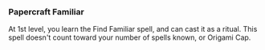 ### Papercraft Familiar

At 1st level, you learn the Find Familiar spell, and can cast it as a ritual.  This spell doesn't count toward your number of spells known, or Origami Cap.
